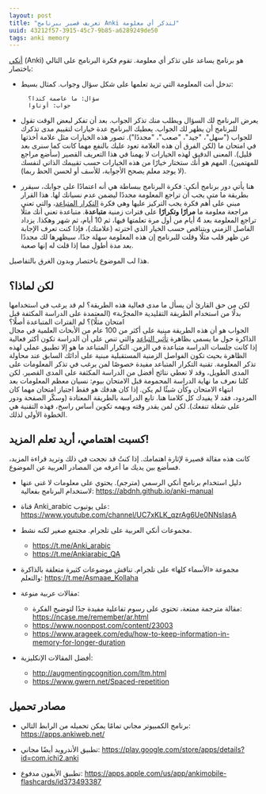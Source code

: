 ```yaml
---
layout: post
title: "تعريف قصير ببرنامج Anki لتذكر أي معلومة"
uuid: 43212f57-3915-45c7-9b85-a6289249de50
tags: anki memory
---
```


[أنكي][anki-wiki] (Anki) هو برنامج يساعد على تذكر أي معلومة.
تقوم فكرة البرنامج على التالي باختصار:
- تدخل أنت المعلومة التي تريد تعلمها على شكل سؤال وجواب. كمثال بسيط:

        سؤال: ما عاصمة كندا؟
        جواب: أوتاوا
- يعرض البرنامج لك السؤال ويطلب منك تذكر الجواب. بعد أن تفكر لبعض الوقت تقول للبرنامج أن يظهر لك الجواب.
  يعطيك البرنامج عدة خيارات لتقييم مدى تذكرك للجواب ("سهل"، "جيد"، "صعب"، "مجددًا").
  تصور هذه الخيارات مثل علامة أخذتها في امتحان ما (لكن الفرق أن هذه العلامة تعود عليك بالنفع مهما كانت كما سنرى بعد قليل).
  المعنى الدقيق لهذه الخيارات لا يهمنا في هذا التعريف القصير (سأضع مراجع للمهتمين).
  المهم هو أنك ستختار خيارًا من هذه الخيارات حسب تقييمك الذاتي لنفسك (لا يوجد معلم يصحح الأجوابة، للأسف أو لحسن الحظ ربما).
- هنا يأتي دور برنامج أنكي: فكرة البرنامج ببساطة هي أنه اعتمادًا على جوابك، سيقرر بطريقة ما متى يجب أن تراجع المعلومة مجددًا ليضمن عدم نسيانك لها.
  هذا القرار مبني على أهم فكرة يجب التركيز عليها وهي فكرة [التكرار المتباعد][sr-wiki]،
  والتي تعني مراجعة معلومة ما **مرارًا وتكرارًا** على فترات زمنية **متباعدة**. متباعدة تعني أنك مثلًا تراجع المعلومة بعد 4 أيام من أول مرة تعلمتها فيها، ثم 10 أيام، ثم شهر وهكذا.
  يزداد الفاصل الزمني ويتناقص حسب الخيار الذي اخترته (علامتك)، فإذا كنت تعرف الإجابة عن ظهر قلب مثلًا وقلت للبرنامج إن هذه المعلومة سهلة جدًا، سيظهرها لك مجددًا بعد مدة أطول
  مما إذا قلت له إنها صعبة.

هذا لب الموضوع باختصار وبدون الغرق بالتفاصيل.

## لكن لماذا؟

لكن من حق القارئ أن يسأل ما مدى فعالية هذه الطريقة؟ لم قد يرغب في استخدامها بدلًا من استخدام الطريقة التقليدية «المجرَّبة» (المعتمدة على الدراسة المكثفة قبل امتحان مثلًا)؟ لم الفترات المتباعدة أصلًا؟  
الجواب هو أن هذه الطريقة مبنية على أكثر من 100 عام من الأبحاث العلمية في مجال الذاكرة حول ما يسمى بظاهرة [تأثير التباعد][spacing-effect-wiki]
والتي تنص على أن الدراسة تكون أكثر فعالية إذا كانت جلسات الدراسة متباعدة في الزمن.
التكرار المتباعد ما هو إلا تطبيق عملي لهذه الظاهرة بحيث تكون الفواصل الزمنية المستقبلية مبنية على أدائك السابق عند محاولة تذكر المعلومة.
تقنية التكرار المتباعد مفيدة خصوصًا لمن يرغب في تذكر المعلومات على المدى الطويل، وقد لا تعطي نتائج أفضل من الدراسة المكثفة على المدى القصير.
لكن كلنا نعرف ما نهاية الدراسة المحمومة قبل الامتحان بيوم: نسيان معظم المعلومات بعد انتهاء الامتحان وكأن شيئًا لم يكن.
إذا كان هدفك هو فقط اجتياز امتحان مهما كان المردود، فقد لا يفيدك كل كلامنا هنا. تابع الدراسة بالطريقة المعتادة (وسكّر الصفحة ودور على شغلة تنفعك).
لكن لمن يقدر وقته ويهمه تكوين أساس راسخ، فهذه التقنية هي الخطوة الأولى لذلك.

## كسبت اهتمامي، أريد تعلم المزيد!

كانت هذه مقالة قصيرة لإثارة اهتمامك. إذا كنتُ قد نجحت في ذلك وتريد قراءة المزيد،
فسأضع بين يديك ما أعرفه من المصادر العربية عن الموضوع.

- دليل استخدام برنامج أنكي الرسمي (مترجم).
  يحتوي على معلومات لا غنى عنها لاستخدام البرنامج بفعالية: <https://abdnh.github.io/anki-manual>

- قناة  Anki_arabic على يوتيوب: <https://www.youtube.com/channel/UC7xKLK_qzrAg6Ue0NNsIasA>

- مجموعات أنكي العربية على تلجرام. مجتمع صغير لكنه نشط.
  - <https://t.me/Anki_arabic>
  - <https://t.me/Ankiarabic_QA>

- مجموعة «الأسماء كلها» على تلجرام. تناقش موضوعات كثيرة متعلقة بالذاكرة والتعلم:
  <https://t.me/Asmaae_Kollaha>

- مقالات عربية منوعة:
  - مقالة مترجمة ممتعة، تحتوي على رسوم تفاعلية مفيدة جدًا لتوضيح الفكرة: <https://ncase.me/remember/ar.html>
  - <https://www.noonpost.com/content/23003>
  - <https://www.arageek.com/edu/how-to-keep-information-in-memory-for-longer-duration>

- أفضل المقالات الإنكليزية:
  - <http://augmentingcognition.com/ltm.html>
  - <https://www.gwern.net/Spaced-repetition>

## مصادر تحميل

- برنامج الكمبيوتر مجاني تمامًا يمكن تحميله من الرابط التالي: <https://apps.ankiweb.net/>

- تطبيق الأندرويد أيضًا مجاني: <https://play.google.com/store/apps/details?id=com.ichi2.anki>

- تطبيق الأيفون مدفوع: <https://apps.apple.com/us/app/ankimobile-flashcards/id373493387>


[anki-wiki]: https://ar.wikipedia.org/wiki/%D8%A3%D9%86%D9%83%D9%8A

[sr-wiki]: https://ar.wikipedia.org/wiki/%D8%AA%D9%83%D8%B1%D8%A7%D8%B1_%D9%85%D8%AA%D8%A8%D8%A7%D8%B9%D8%AF

[spacing-effect-wiki]: https://ar.wikipedia.org/wiki/%D8%AA%D8%A3%D8%AB%D9%8A%D8%B1_%D8%A7%D9%84%D8%AA%D8%A8%D8%A7%D8%B9%D8%AF
